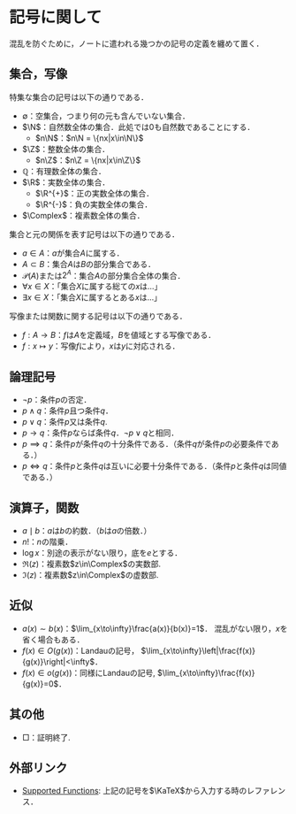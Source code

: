 <!---
title: '記号に関して'
category: Mathematics
language: Japanese
--->

# 記号に関して

混乱を防ぐために，ノートに遣われる幾つかの記号の定義を纏めて置く．

## 集合，写像

特集な集合の記号は以下の通りである．

- $\emptyset$：空集合，つまり何の元も含んでいない集合．
- $\N$：自然数全体の集合．此処では$0$も自然数であることにする．
  - $n\N$：$n\N = \{nx|x\in\N\}$
- $\Z$：整数全体の集合．
  - $n\Z$：$n\Z = \{nx|x\in\Z\}$
- $\mathbb{Q}$：有理数全体の集合．
- $\R$：実数全体の集合．
  - $\R^{+}$：正の実数全体の集合．
  - $\R^{-}$：負の実数全体の集合．
- $\Complex$：複素数全体の集合．

集合と元の関係を表す記号は以下の通りである．

- $a\in A$：$a$が集合$A$に属する．
- $A\subset B$：集合$A$は$B$の部分集合である．
- $\mathscr{P}(A)$または$2^A$：集合$A$の部分集合全体の集合．
- $\forall x \in X$：「集合$X$に属する総ての$x$は…」
- $\exists x \in X$：「集合$X$に属するとある$x$は…」

写像または関数に関する記号は以下の通りである．

- $f:A\to B$：$f$は$A$を定義域，$B$を値域とする写像である．
- $f:x\mapsto y$：写像$f$により，$x$は$y$に対応される．

## 論理記号

- $\lnot p$：条件$p$の否定．
- $p\land q$：条件$p$且つ条件$q$．
- $p\lor q$：条件$p$又は条件$q$.
- $p\longrightarrow q$：条件$p$ならば条件$q$．$\neg p\lor q$と相同．
- $p\implies q$：条件$p$が条件$q$の十分条件である．（条件$q$が条件$p$の必要条件である．）
- $p\iff q$：条件$p$と条件$q$は互いに必要十分条件である．（条件$p$と条件$q$は同値である．）

## 演算子，関数

- $a\mid b$：$a$は$b$の約数．（$b$は$a$の倍数．）
- $n!$：$n$の階乗．
- $\log x$：別途の表示がない限り，底を$e$とする．
- $\Re(z)$：複素数$z\in\Complex$の実数部.
- $\Im(z)$：複素数$z\in\Complex$の虚数部.

## 近似

- $a(x) \sim b(x)$：$\lim_{x\to\infty}\frac{a(x)}{b(x)}=1$．
混乱がない限り，$x$を省く場合もある．
- $f(x)\in O(g(x))$：Landauの記号，
$\lim_{x\to\infty}\left|\frac{f(x)}{g(x)}\right|<\infty$．
- $f(x)\in o(g(x))$：同様にLandauの記号,
$\lim_{x\to\infty}\frac{f(x)}{g(x)}=0$．

## 其の他

- □：証明終了.

## 外部リンク

- [Supported Functions](https://katex.org/docs/supported.html):
上記の記号を$\KaTeX$から入力する時のレファレンス．
